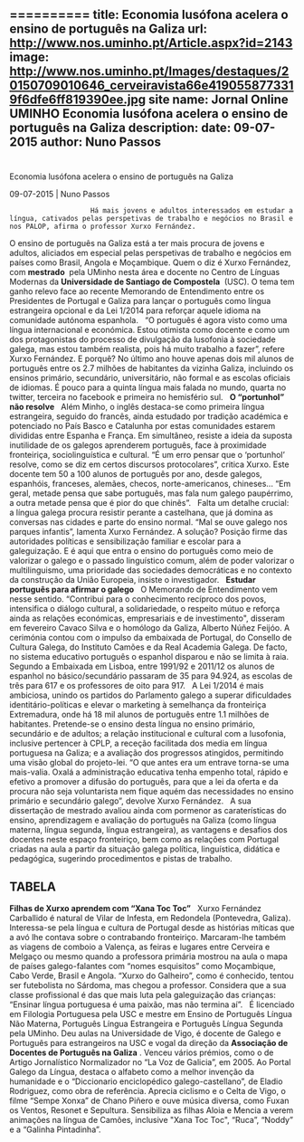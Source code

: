 ==========
 title: Economia lusófona acelera o ensino de português na Galiza
url: http://www.nos.uminho.pt/Article.aspx?id=2143
image: http://www.nos.uminho.pt/Images/destaques/20150709010646_cerveiravista66e4190558773319f6dfe6ff819390ee.jpg
site name: Jornal Online UMINHO Economia lusófona acelera o ensino de português na Galiza
description: 
date: 09-07-2015
author: Nuno Passos
 --- 
# 

Economia lusófona acelera o ensino de português na Galiza

09-07-2015 | Nuno Passos

                        Há mais jovens e adultos interessados em estudar a língua, cativados pelas perspetivas de trabalho e negócios no Brasil e nos PALOP, afirma o professor Xurxo Fernández.

O ensino de português na Galiza está a ter mais procura de jovens e adultos, aliciados em especial pelas perspetivas de trabalho e negócios em países como Brasil, Angola e Moçambique. Quem o diz é Xurxo Fernández, com **mestrado**  pela UMinho nesta área e docente no Centro de Línguas Modernas da **Universidade de Santiago de Compostela**  (USC). O tema tem ganho relevo face ao recente Memorando de Entendimento entre os Presidentes de Portugal e Galiza para lançar o português como língua estrangeira opcional e da Lei 1/2014 para reforçar aquele idioma na comunidade autónoma espanhola.
 
“O português é agora visto como uma língua internacional e económica. Estou otimista como docente e como um dos protagonistas do processo de divulgação da lusofonia à sociedade galega, mas estou também realista, pois há muito trabalho a fazer”, refere Xurxo Fernández. E porquê? No último ano houve apenas dois mil alunos de português entre os 2.7 milhões de habitantes da vizinha Galiza, incluindo os ensinos primário, secundário, universitário, não formal e as escolas oficiais de idiomas. É pouco para a quinta língua mais falada no mundo, quarta no twitter, terceira no facebook e primeira no hemisfério sul.
 
**O “portunhol” não resolve** 
 
Além Minho, o inglês destaca-se como primeira língua estrangeira, seguido do francês, ainda estudado por tradição académica e potenciado no País Basco e Catalunha por estas comunidades estarem divididas entre Espanha e França. Em simultâneo, resiste a ideia da suposta inutilidade de os galegos aprenderem português, face à proximidade fronteiriça, sociolinguística e cultural. “É um erro pensar que o ‘portunhol’ resolve, como se diz em certos discursos protocolares”, critica Xurxo. Este docente tem 50 a 100 alunos de português por ano, desde galegos, espanhóis, franceses, alemães, checos, norte-americanos, chineses... “Em geral, metade pensa que sabe português, mas fala num galego paupérrimo, a outra metade pensa que é pior do que chinês”.
 
Falta um detalhe crucial: a língua galega procura resistir perante a castelhana, que já domina as conversas nas cidades e parte do ensino normal. “Mal se ouve galego nos parques infantis”, lamenta Xurxo Fernández. A solução? Posição firme das autoridades políticas e sensibilização familiar e escolar para a galeguização. E é aqui que entra o ensino do português como meio de valorizar o galego e o passado linguístico comum, além de poder valorizar o multilinguismo, uma prioridade das sociedades democráticas e no contexto da construção da União Europeia, insiste o investigador.
 
**Estudar português para afirmar o galego** 
 
O Memorando de Entendimento vem nesse sentido. “Contribui para o conhecimento recíproco dos povos, intensifica o diálogo cultural, a solidariedade, o respeito mútuo e reforça ainda as relações económicas, empresariais e de investimento", disseram em fevereiro Cavaco Silva e o homólogo da Galiza, Alberto Núñez Feijóo. A cerimónia contou com o impulso da embaixada de Portugal, do Consello de Cultura Galega, do Instituto Camões e da Real Academia Galega. De facto, no sistema educativo português o espanhol disparou e não se limita à raia. Segundo a Embaixada em Lisboa, entre 1991/92 e 2011/12 os alunos de espanhol no básico/secundário passaram de 35 para 94.924, as escolas de três para 617 e os professores de oito para 917.
 
A Lei 1/2014 é mais ambiciosa, unindo os partidos do Parlamento galego a superar dificuldades identitário-políticas e elevar o marketing à semelhança da fronteiriça Extremadura, onde há 18 mil alunos de português entre 1.1 milhões de habitantes. Pretende-se o ensino desta língua no ensino primário, secundário e de adultos; a relação institucional e cultural com a lusofonia, inclusive pertencer à CPLP, a receção facilitada dos media em língua portuguesa na Galiza; e a avaliação dos progressos atingidos, permitindo uma visão global do projeto-lei. “O que antes era um entrave torna-se uma mais-valia. Oxalá a administração educativa tenha empenho total, rápido e efetivo a promover a difusão do português, para que a lei da oferta e da procura não seja voluntarista nem fique aquém das necessidades no ensino primário e secundário galego”, devolve Xurxo Fernández.
 
A sua dissertação de mestrado avaliou ainda com pormenor as caraterísticas do ensino, aprendizagem e avaliação do português na Galiza (como língua materna, língua segunda, língua estrangeira), as vantagens e desafios dos docentes neste espaço fronteiriço, bem como as relações com Portugal criadas na aula a partir da situação galega política, linguística, didática e pedagógica, sugerindo procedimentos e pistas de trabalho.

## TABELA

**Filhas de Xurxo aprendem com “Xana Toc Toc”** 
				 
				Xurxo Fernández Carballido é natural de Vilar de Infesta, em Redondela (Pontevedra, Galiza). Interessa-se pela língua e cultura de Portugal desde as histórias míticas que a avó lhe contava sobre o contrabando fronteiriço. Marcaram-lhe também as viagens de comboio a Valença, as feiras e lugares entre Cerveira e Melgaço ou mesmo quando a professora primária mostrou na aula o mapa de países galego-falantes com “nomes esquisitos” como Moçambique, Cabo Verde, Brasil e Angola. “Xurxo do Galheiro”, como é conhecido, tentou ser futebolista no Sárdoma, mas chegou a professor. Considera que a sua classe profissional é das que mais luta pela galeguização das crianças: “Ensinar língua portuguesa é uma paixão, mas não termina aí”.
				 
				É licenciado em Filologia Portuguesa pela USC e mestre em Ensino de Português Língua Não Materna, Português Língua Estrangeira e Português Língua Segunda pela UMinho. Deu aulas na Universidade de Vigo, é docente de Galego e Português para estrangeiros na USC e vogal da direção da **Associação de Docentes de Português na Galiza** . Venceu vários prémios, como o de Artigo Jornalístico Normalizador no “La Voz de Galicia”, em 2005. Ao Portal Galego da Língua, destaca o alfabeto como a melhor invenção da humanidade e o “Diccionario enciclopédico galego-castellano”, de Eladio Rodriguez, como obra de referência. Aprecia ciclismo e o Celta de Vigo, o filme “Sempe Xonxa” de Chano Piñero e ouve música diversa, como Fuxan os Ventos, Resonet e Sepultura. Sensibiliza as filhas Aloia e Mencia a verem animações na língua de Camões, inclusive "Xana Toc Toc", “Ruca”, “Noddy” e a “Galinha Pintadinha”.
				 


